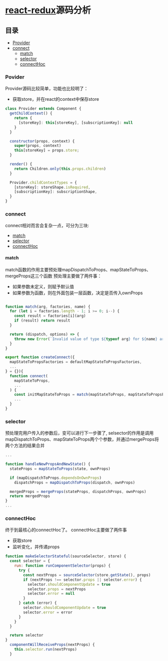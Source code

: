 # [react-redux](https://github.com/reduxjs/react-redux)源码分析 

## 目录
- [Provider](#Povider)  
- [connect](#connect)
  - [match](#match)
  - [selector](#selector)
  - [connectHoc](#connectHoc)
### Povider
Provider源码比较简单，功能也比较明了：
* 获取store，并在react的context中保存store

```jsx
class Provider extends Component {
  getChildContext() {
    return { 
      [storeKey]: this[storeKey], [subscriptionKey]: null 
    }
  }

  constructor(props, context) {
    super(props, context)
    this[storeKey] = props.store;
  }

  render() {
    return Children.only(this.props.children)
  }

  Provider.childContextTypes = {
    [storeKey]: storeShape.isRequired,
    [subscriptionKey]: subscriptionShape,
  }
}
```
### connect
connect相对而言会复杂一点，可分为三块:
* [match](#match)
* [selector](#selector)
* [connectHoc](#connectHoc)
#### match
match函数的作用主要预处理mapDispatchToProps、mapStateToProps、mergeProps这三个函数 
预处理主要做了两件事：
* 如果参数未定义，则赋予默认值
* 如果参数为函数，则在外面包装一层函数，决定是否传入ownProps
```jsx

function match(arg, factories, name) {
  for (let i = factories.length - 1; i >= 0; i--) {
    const result = factories[i](arg)
    if (result) return result
  }

  return (dispatch, options) => {
    throw new Error(`Invalid value of type ${typeof arg} for ${name} argument when connecting component ${options.wrappedComponentName}.`)
  }
}
```
```jsx
export function createConnect({
  mapStateToPropsFactories = defaultMapStateToPropsFactories,
  ...
} = {}){
  function connect(
    mapStateToProps,
    ...
  ) {
    const initMapStateToProps = match(mapStateToProps, mapStateToPropsFactories, 'mapStateToProps')
    ...
  }
}
``` 
### selector
预处理完用户传入的参数后，变可以进行下一步骤了,
selsector的作用是调用mapDispatchToProps、mapStateToProps两个个参数，并通过mergeProps将两个方法的结果合并
```jsx
...

function handleNewPropsAndNewState() {
  stateProps = mapStateToProps(state, ownProps)

  if (mapDispatchToProps.dependsOnOwnProps)
    dispatchProps = mapDispatchToProps(dispatch, ownProps)

  mergedProps = mergeProps(stateProps, dispatchProps, ownProps)
  return mergedProps
}
...
```
### connectHoc
终于到最核心的connectHoc了。
connectHoc主要做了两件事
* 获取store
* 监听变化，并传递props
```jsx
function makeSelectorStateful(sourceSelector, store) {
  const selector = {
    run: function runComponentSelector(props) {
      try {
        const nextProps = sourceSelector(store.getState(), props)
        if (nextProps !== selector.props || selector.error) {
          selector.shouldComponentUpdate = true
          selector.props = nextProps
          selector.error = null
        }
      } catch (error) {
        selector.shouldComponentUpdate = true
        selector.error = error
      }
    }
  }

  return selector
}
  componentWillReceiveProps(nextProps) {
    this.selector.run(nextProps)
  }

```